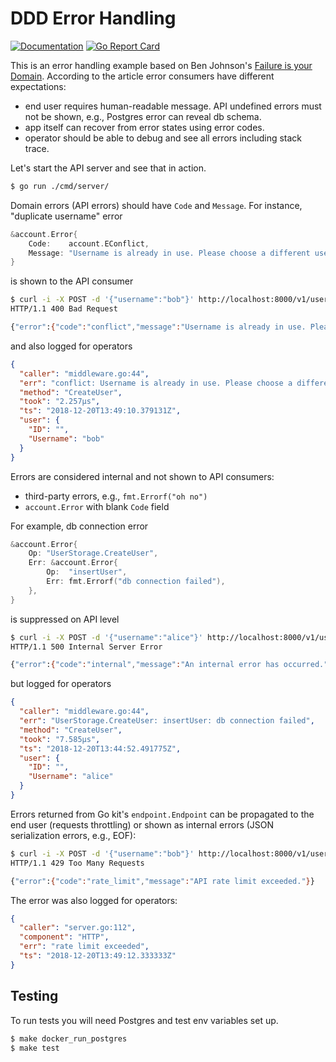 # DDD Error Handling

[![Documentation](https://godoc.org/github.com/marselester/ddd-err?status.svg)](https://godoc.org/github.com/marselester/ddd-err)
[![Go Report Card](https://goreportcard.com/badge/github.com/marselester/ddd-err)](https://goreportcard.com/report/github.com/marselester/ddd-err)

This is an error handling example based on Ben Johnson's
[Failure is your Domain](https://middlemost.com/failure-is-your-domain/).
According to the article error consumers have different expectations:

- end user requires human-readable message. API undefined errors must not be
  shown, e.g., Postgres error can reveal db schema.
- app itself can recover from error states using error codes.
- operator should be able to debug and see all errors including stack trace.

Let's start the API server and see that in action.

```sh
$ go run ./cmd/server/
```

Domain errors (API errors) should have `Code` and `Message`. For instance, "duplicate username" error

```go
&account.Error{
	Code:    account.EConflict,
	Message: "Username is already in use. Please choose a different username.",
}
```

is shown to the API consumer

```sh
$ curl -i -X POST -d '{"username":"bob"}' http://localhost:8000/v1/users
HTTP/1.1 400 Bad Request

{"error":{"code":"conflict","message":"Username is already in use. Please choose a different username."}}
```

and also logged for operators

```json
{
  "caller": "middleware.go:44",
  "err": "conflict: Username is already in use. Please choose a different username.",
  "method": "CreateUser",
  "took": "2.257µs",
  "ts": "2018-12-20T13:49:10.379131Z",
  "user": {
    "ID": "",
    "Username": "bob"
  }
}
```

Errors are considered internal and not shown to API consumers:

- third-party errors, e.g., `fmt.Errorf("oh no")`
- `account.Error` with blank `Code` field

For example, db connection error

```go
&account.Error{
	Op: "UserStorage.CreateUser",
	Err: &account.Error{
		Op:  "insertUser",
		Err: fmt.Errorf("db connection failed"),
	},
}
```

is suppressed on API level

```sh
$ curl -i -X POST -d '{"username":"alice"}' http://localhost:8000/v1/users
HTTP/1.1 500 Internal Server Error

{"error":{"code":"internal","message":"An internal error has occurred."}}
```

but logged for operators

```json
{
  "caller": "middleware.go:44",
  "err": "UserStorage.CreateUser: insertUser: db connection failed",
  "method": "CreateUser",
  "took": "7.585µs",
  "ts": "2018-12-20T13:44:52.491775Z",
  "user": {
    "ID": "",
    "Username": "alice"
  }
}
```

Errors returned from Go kit's `endpoint.Endpoint` can be propagated to the end user (requests throttling)
or shown as internal errors (JSON serialization errors, e.g., EOF):

```sh
$ curl -i -X POST -d '{"username":"bob"}' http://localhost:8000/v1/users
HTTP/1.1 429 Too Many Requests

{"error":{"code":"rate_limit","message":"API rate limit exceeded."}}
```

The error was also logged for operators:

```json
{
  "caller": "server.go:112",
  "component": "HTTP",
  "err": "rate limit exceeded",
  "ts": "2018-12-20T13:49:12.333333Z"
}
```

## Testing

To run tests you will need Postgres and test env variables set up.

```sh
$ make docker_run_postgres
$ make test
```
